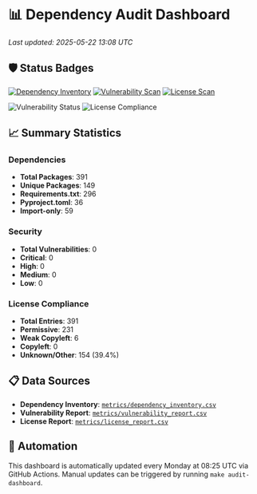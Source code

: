 # 📊 Dependency Audit Dashboard

*Last updated: 2025-05-22 13:08 UTC*

## 🛡️ Status Badges

[![Dependency Inventory](https://github.com/locotoki/alfred-agent-platform-v2/actions/workflows/deps-inventory-cron.yml/badge.svg)](https://github.com/locotoki/alfred-agent-platform-v2/actions/workflows/deps-inventory-cron.yml)
[![Vulnerability Scan](https://github.com/locotoki/alfred-agent-platform-v2/actions/workflows/vuln-scan-cron.yml/badge.svg)](https://github.com/locotoki/alfred-agent-platform-v2/actions/workflows/vuln-scan-cron.yml)
[![License Scan](https://github.com/locotoki/alfred-agent-platform-v2/actions/workflows/license-scan-cron.yml/badge.svg)](https://github.com/locotoki/alfred-agent-platform-v2/actions/workflows/license-scan-cron.yml)

![Vulnerability Status](https://img.shields.io/badge/Vulnerabilities-0-success)
![License Compliance](https://img.shields.io/badge/Unknown%20Licenses-39.4%25-warning)

## 📈 Summary Statistics

### Dependencies
- **Total Packages**: 391
- **Unique Packages**: 149
- **Requirements.txt**: 296
- **Pyproject.toml**: 36
- **Import-only**: 59

### Security
- **Total Vulnerabilities**: 0
- **Critical**: 0
- **High**: 0
- **Medium**: 0
- **Low**: 0

### License Compliance
- **Total Entries**: 391
- **Permissive**: 231
- **Weak Copyleft**: 6
- **Copyleft**: 0
- **Unknown/Other**: 154 (39.4%)

## 📋 Data Sources

- **Dependency Inventory**: [`metrics/dependency_inventory.csv`](../../metrics/dependency_inventory.csv)
- **Vulnerability Report**: [`metrics/vulnerability_report.csv`](../../metrics/vulnerability_report.csv)
- **License Report**: [`metrics/license_report.csv`](../../metrics/license_report.csv)

## 🔄 Automation

This dashboard is automatically updated every Monday at 08:25 UTC via GitHub Actions.
Manual updates can be triggered by running `make audit-dashboard`.
